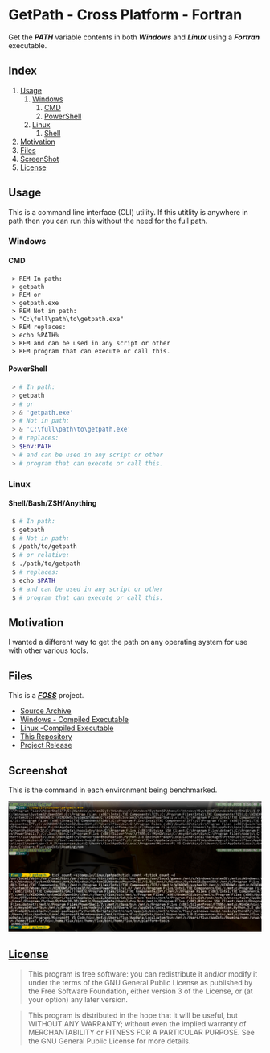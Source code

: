 # GetPath - Cross Platform - Fortran

Get the ***PATH*** variable contents in both ***Windows*** and ***Linux*** using a ***Fortran*** executable.

## Index

1. [Usage](#usage)
   1. [Windows](#windows)
      1. [CMD](#cmd)
      2. [PowerShell](#powershell)
   2. [Linux](#linux)
      1. [Shell](#shell)
2. [Motivation](#motivation)
3. [Files](#files)
4. [ScreenShot](#screen)
5. [License](#license)

## Usage <a name="usage"></a>

This is a command line interface (CLI) utility. If this utitlity is anywhere in path then you can run this without the need for the full path.

### Windows <a name="windows"></a>

#### CMD <a name="cmd"></a>

```CMD
 > REM In path:
 > getpath
 > REM or
 > getpath.exe
 > REM Not in path:
 > "C:\full\path\to\getpath.exe"
 > REM replaces:
 > echo %PATH%
 > REM and can be used in any script or other
 > REM program that can execute or call this.
```

#### PowerShell <a name="powershell"></a>

```PowerShell
 > # In path:
 > getpath
 > # or
 > & 'getpath.exe'
 > # Not in path:
 > & 'C:\full\path\to\getpath.exe'
 > # replaces:
 > $Env:PATH
 > # and can be used in any script or other
 > # program that can execute or call this.
```

### Linux <a name="linux"></a>

#### Shell/Bash/ZSH/Anything <a name="shell"></a>

```Bash
 $ # In path:
 $ getpath
 $ # Not in path:
 $ /path/to/getpath
 $ # or relative:
 $ ./path/to/getpath
 $ # replaces:
 $ echo $PATH
 $ # and can be used in any script or other
 $ # program that can execute or call this.
```

## Motivation <a name="motivation"></a>

I wanted a different way to get the path on any operating system for use with other various tools.

## Files <a name="files"></a>

This is a ***[FOSS](https://en.wikipedia.org/wiki/Free_and_open-source_software)*** project.

- [Source Archive](./source.7z)
- [Windows - Compiled Executable](./compile/windows/getpath.exe)
- [Linux -Compiled Executable](./compile/linux/getpath)
- [This Repository](https://github.com/Lateralus138/getpath-crossplatform-fortran)
- [Project Release](https://lateralus138.github.io/getpath-crossplatform-fortran/)

## Screenshot <a name="screen"></a>

This is the command in each environment being benchmarked.

![GetPath Screen](./resource/getpath_fortran.png)

## [License](./LICENSE) <a name="license"></a>

>This program is free software: you can redistribute it and/or modify it under the terms of the GNU General Public License as published by the Free Software Foundation, either version 3 of the License, or (at your option) any later version.

>This program is distributed in the hope that it will be useful, but WITHOUT ANY WARRANTY; without even the implied warranty of MERCHANTABILITY or FITNESS FOR A PARTICULAR PURPOSE.  See the GNU General Public License for more details.